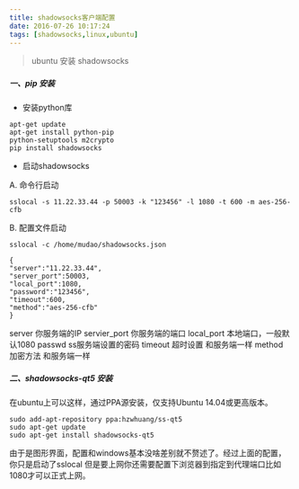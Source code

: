 ```yaml
---
title: shadowsocks客户端配置
date: 2016-07-26 10:17:24
tags: [shadowsocks,linux,ubuntu]
---
```


> ubuntu 安装 shadowsocks

##### 一、pip 安装

- 安装python库

```
apt-get update
apt-get install python-pip
python-setuptools m2crypto
pip install shadowsocks
```

- 启动shadowsocks

A. 命令行启动
 
```
sslocal -s 11.22.33.44 -p 50003 -k "123456" -l 1080 -t 600 -m aes-256-cfb
```

B. 配置文件启动

```
sslocal -c /home/mudao/shadowsocks.json
```

```
{
"server":"11.22.33.44",
"server_port":50003,
"local_port":1080,
"password":"123456",
"timeout":600,
"method":"aes-256-cfb"
}
```
server  你服务端的IP
servier_port  你服务端的端口
local_port  本地端口，一般默认1080
passwd  ss服务端设置的密码
timeout  超时设置 和服务端一样
method  加密方法 和服务端一样

##### 二、shadowsocks-qt5 安装

在ubuntu上可以这样，通过PPA源安装，仅支持Ubuntu 14.04或更高版本。

```
sudo add-apt-repository ppa:hzwhuang/ss-qt5
sudo apt-get update
sudo apt-get install shadowsocks-qt5
```

由于是图形界面，配置和windows基本没啥差别就不赘述了。经过上面的配置，你只是启动了sslocal 但是要上网你还需要配置下浏览器到指定到代理端口比如1080才可以正式上网。


